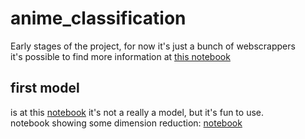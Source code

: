 # anime_classification
Early stages of the project, for now it's just a bunch of webscrappers
<br>
it's possible to find more information at [this notebook](https://github.com/thems22/anime_classification/blob/main/notebooks/project.ipynb)
<br>
## first model
is at this [notebook](https://github.com/thems22/anime_classification/blob/main/notebooks/description_based_model.ipynb)
it's not a really a model, but it's fun to use.
<br>
notebook showing some dimension reduction: [notebook](https://github.com/thems22/anime_classification/blob/main/notebooks/tag_selection.ipynb)
